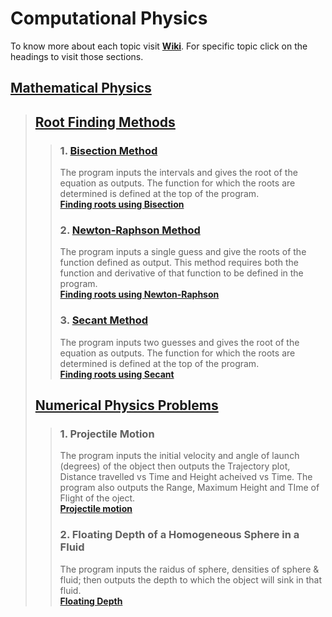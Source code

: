 # Computational Physics

To know more about each topic visit **[Wiki](https://github.com/Ashwin2583/Computational-Physics/wiki)**. For specific topic click on the headings to visit those sections.
## **[Mathematical Physics](Mathematical-Physics/)**

> ## [Root Finding Methods](Mathematical-Physics/Root-Finding-Algorithm/)
>> ### 1. [Bisection Method](https://github.com/Ashwin2583/Computational-Physics/wiki/Bisection-Method)
>> The program inputs the intervals and gives the root of the equation as outputs. The function for which the roots are determined is defined at the top of the program. <br>
>> **[Finding roots using Bisection](https://github.com/Ashwin2583/Computational-Physics/blob/master/Mathematical-Physics/Root-Finding-Algorithm/bisection.py)**
>>
>> ### 2. [Newton-Raphson Method](https://github.com/Ashwin2583/Computational-Physics/wiki/Newton%E2%80%90Raphson-Method)
>> The program inputs a single guess and give the roots of the function defined as output. This method requires both the function and derivative of that function to be defined in the program. <br>
>> **[Finding roots using Newton-Raphson](https://github.com/Ashwin2583/Computational-Physics/blob/master/Mathematical-Physics/Root-Finding-Algorithm/newton.py)** 
>>
>> ### 3. [Secant Method](https://github.com/Ashwin2583/Computational-Physics/wiki/Secant-Method)
>> The program inputs two guesses and gives the root of the equation as outputs. The function for which the roots are determined is defined at the top of the program. <br>
>> **[Finding roots using Secant](https://github.com/Ashwin2583/Computational-Physics/blob/master/Mathematical-Physics/Root-Finding-Algorithm/secant.py)**
>>
>
> ## [Numerical Physics Problems](Mathematical-Physics/Numerical-Physics-Problem/)
>> ### 1. Projectile Motion
>> The program inputs the initial velocity and angle of launch (degrees) of the object then outputs the Trajectory plot, Distance travelled vs Time and Height acheived vs Time. The program also outputs the Range, Maximum Height and TIme of Flight of the oject. <br>
>> **[Projectile motion](https://github.com/Ashwin2583/Computational-Physics/blob/master/Mathematical-Physics/Numerical-Physics-Problem/Projectile_motion_code.py)**
>>
>> ### 2. Floating Depth of a Homogeneous Sphere in a Fluid
>> The program inputs the raidus of sphere, densities of sphere & fluid; then outputs the depth to which the object will sink in that fluid. <br>
>> **[Floating Depth](https://github.com/Ashwin2583/Computational-Physics/blob/master/Mathematical-Physics/Numerical-Physics-Problem/Dept_of_sphere.py)**


